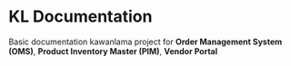 # KL Documentation
Basic documentation kawanlama project for **Order Management System (OMS)**, **Product Inventory Master (PIM)**, **Vendor Portal**
